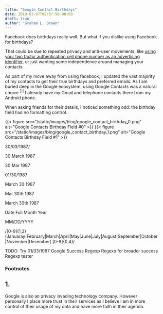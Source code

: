 ```yaml
---
title: "Google Contact Birthdays"
date: 2019-03-07T08:57:58-08:00
draft: true
author: "Graham L. Brown"
---
```


Facebook does birthdays really well. But what if you dislike using Facebook for birthdays? 

That could be due to repeated privacy and anti-user movements, like [using your two factor authentication cell phone number as an advertising identifier](https://twitter.com/jeremyburge/status/1101402001907372032), or just wanting some independence around managing your contacts.

As part of my move away from using facebook, I updated the vast majority of my contacts to get their true birthdays and preferred emails. As I am buried deep in the Google ecosystem, using Google Contacts was a natural choice.<sup>[1]</sup> I already have my Gmail and telephone contacts there from my Android phone.

When asking friends for their details, I noticed something odd: the birthday field had no formatting control. 

{{< figure src="/static/images/blog/google_contact_birthday_0.png" alt="Google Contacts Birthday Field #0" >}}
{{< figure src="/static/images/blog/google_contact_birthday_1.png" alt="Google Contacts Birthday Field #1" >}}


30/03/1987/

30 March 1987

30 Mar 1987


01/30/1987

March 30 1987

Mar 30th 1987

March 30th 1987

Date Full Month Year

MM/DD/YYYY

/[0-9]{1,2} (Januaray|February|March|April|May|June|July|August|September|October|November|December) [0-9]{0,4}/

TODO: 
Try 01/03/1987
Google Success Regexp
Regexp for broader success
Regexp tester


### Footnotes

## 1.

Google is also an privacy invading technology company. However personally I place more trust in their services as I believe I am in more control of their usage of my data and have more faith in their agenda.

